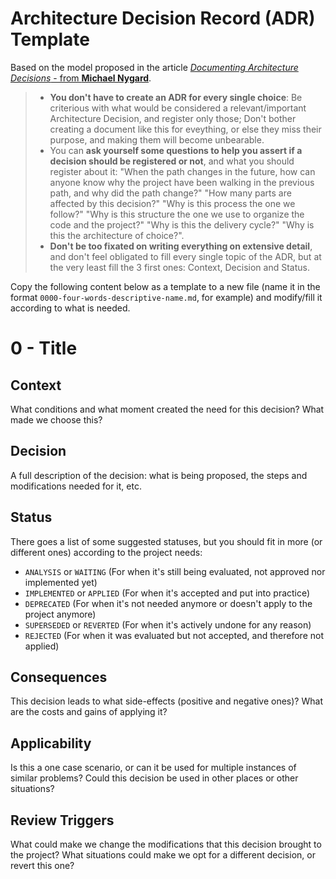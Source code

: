 Architecture Decision Record (ADR) Template
===========================================
Based on the model proposed in the article [*Documenting Architecture Decisions* - from **Michael Nygard**](https://cognitect.com/blog/2011/11/15/documenting-architecture-decisions).

> - **You don't have to create an ADR for every single choice**: Be criterious with what would be considered a relevant/important Architecture Decision, and register only those; Don't bother creating a document like this for eveything, or else they miss their purpose, and making them will become unbearable.
> - You can **ask yourself some questions to help you assert if a decision should be registered or not**, and what you should register about it: "When the path changes in the future, how can anyone know why the project have been walking in the previous path, and why did the path change?" "How many parts are affected by this decision?" "Why is this process the one we follow?" "Why is this structure the one we use to organize the code and the project?" "Why is this the delivery cycle?" "Why is this the architecture of choice?".
> - **Don't be too fixated on writing everything on extensive detail**, and don't feel obligated to fill every single topic of the ADR, but at the very least fill the 3 first ones: Context, Decision and Status.

 Copy the following content below as a template to a new file (name it in the format `0000-four-words-descriptive-name.md`, for example) and modify/fill it according to what is needed.

0 - Title
=========

## Context
What conditions and what moment created the need for this decision? What made we choose this?

## Decision
A full description of the decision: what is being proposed, the steps and modifications needed for it, etc.

## Status
There goes a list of some suggested statuses, but you should fit in more (or different ones) according to the project needs:
* `ANALYSIS` or `WAITING` (For when it's still being evaluated, not approved nor implemented yet)
* `IMPLEMENTED` or `APPLIED` (For when it's accepted and put into practice)
* `DEPRECATED` (For when it's not needed anymore or doesn't apply to the project anymore)
* `SUPERSEDED` or `REVERTED` (For when it's actively undone for any reason)
* `REJECTED` (For when it was evaluated but not accepted, and therefore not applied)

## Consequences
This decision leads to what side-effects (positive and negative ones)? What are the costs and gains of applying it?

## Applicability
Is this a one case scenario, or can it be used for multiple instances of similar problems? Could this decision be used in other places or other situations?

## Review Triggers
What could make we change the modifications that this decision brought to the project? What situations could make we opt for a different decision, or revert this one?
